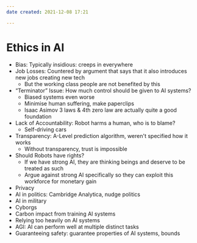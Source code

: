 ```yaml
---
date created: 2021-12-08 17:21

---
```


# Ethics in AI

- Bias: Typically insidious: creeps in everywhere
- Job Losses: Countered by argument that says that it also introduces new jobs creating new tech
	- But the working class people are not benefited by this
- “Terminator” Issue: How much control should be given to AI systems?
	- Biased systems even worse
	- Minimise human suffering, make paperclips
	- Isaac Asimov 3 laws & 4th zero law are actually quite a good foundation
- Lack of Accountability: Robot harms a human, who is to blame?
	- Self-driving cars
- Transparency: A-Level prediction algorithm, weren't specified how it works
	- Without transparency, trust is impossible
- Should Robots have rights?
	- If we have strong AI, they are thinking beings and deserve to be treated as such
	- Argue against strong AI specifically so they can exploit this workforce for monetary gain
- Privacy
- AI in politics: Cambridge Analytica, nudge politics
- AI in military
- Cyborgs
- Carbon impact from training AI systems
- Relying too heavily on AI systems
- AGI: AI can perform well at multiple distinct tasks
- Guaranteeing safety: guarantee properties of AI systems, bounds